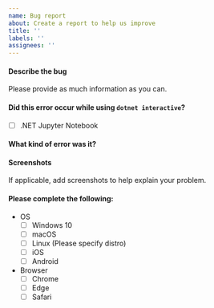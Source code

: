 ```yaml
---
name: Bug report
about: Create a report to help us improve
title: ''
labels: ''
assignees: ''
---
```


#### Describe the bug
Please provide as much information as you can.

#### Did this error occur while using `dotnet interactive`?
- [ ] .NET Jupyter Notebook 

#### What kind of error was it?


#### Screenshots
If applicable, add screenshots to help explain your problem.

#### Please complete the following:
 - OS
    - [ ] Windows 10
    - [ ] macOS
    - [ ] Linux (Please specify distro)
    - [ ] iOS
    - [ ] Android
 - Browser 
    - [ ] Chrome
    - [ ] Edge
    - [ ] Safari
